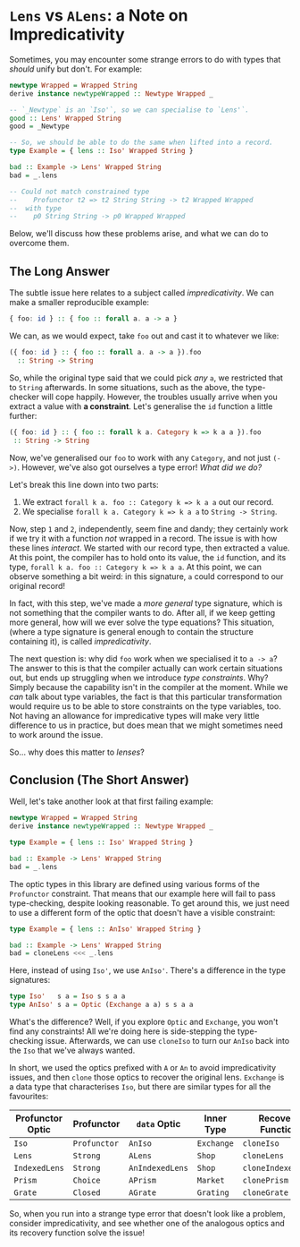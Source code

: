 # `Lens` vs `ALens`: a Note on Impredicativity

Sometimes, you may encounter some strange errors to do with types that
_should_ unify but don't. For example:

```purescript
newtype Wrapped = Wrapped String
derive instance newtypeWrapped :: Newtype Wrapped _

-- `_Newtype` is an `Iso'`, so we can specialise to `Lens'`.
good :: Lens' Wrapped String
good = _Newtype

-- So, we should be able to do the same when lifted into a record.
type Example = { lens :: Iso' Wrapped String }

bad :: Example -> Lens' Wrapped String
bad = _.lens

-- Could not match constrained type
--    Profunctor t2 => t2 String String -> t2 Wrapped Wrapped
--  with type
--    p0 String String -> p0 Wrapped Wrapped
```

Below, we'll discuss how these problems arise, and what we can do to overcome
them.

## The Long Answer

The subtle issue here relates to a subject called *impredicativity*. We can make
a smaller reproducible example:

```purescript
{ foo: id } :: { foo :: forall a. a -> a }
```

We can, as we would expect, take `foo` out and cast it to whatever we like:

```purescript
({ foo: id } :: { foo :: forall a. a -> a }).foo
  :: String -> String
```

So, while the original type said that we could pick _any_ `a`, we restricted that
to `String` afterwards. In some situations, such as the above, the type-checker
will cope happily. However, the troubles usually arrive when you extract a value
with **a constraint**. Let's generalise the `id` function a little further:

```purescript
({ foo: id } :: { foo :: forall k a. Category k => k a a }).foo
 :: String -> String
```

Now, we've generalised our `foo` to work with any `Category`, and not just
`(->)`. However, we've also got ourselves a type error! _What did we do?_

Let's break this line down into two parts:

1. We extract `forall k a. foo :: Category k => k a a` out our record.
2. We specialise `forall k a. Category k => k a a` to `String -> String`.

Now, step `1` and `2`, independently, seem fine and dandy; they certainly work
if we try it with a function _not_ wrapped in a record. The issue is with how
these lines *interact*. We started with our record type, then extracted a value.
At this point, the compiler has to hold onto its value, the `id` function, and
its type, `forall k a. foo :: Category k => k a a`. At this point, we can
observe something a bit weird: in this signature, `a` could correspond to our
original record!

In fact, with this step, we've made a *more general* type signature, which is
not something that the compiler wants to do. After all, if we keep getting more
general, how will we ever solve the type equations? This situation, (where a
type signature is general enough to contain the structure containing it), is
called *impredicativity*.

The next question is: why did `foo` work when we specialised it to `a -> a`? The
answer to this is that the compiler actually can work certain situations out,
but ends up struggling when we introduce *type constraints*. Why? Simply because
the capability isn't in the compiler at the moment. While we _can_ talk about type
variables, the fact is that this particular transformation would require us to be
able to store constraints on the type variables, too. Not having an allowance for
impredicative types will make very little difference to us in practice, but does
mean that we might sometimes need to work around the issue.

So... why does this matter to _lenses_? 

## Conclusion (The Short Answer)

Well, let's take another look at that first failing example:

```purescript
newtype Wrapped = Wrapped String
derive instance newtypeWrapped :: Newtype Wrapped _

type Example = { lens :: Iso' Wrapped String }

bad :: Example -> Lens' Wrapped String
bad = _.lens
```

The optic types in this library are defined using various forms of the
`Profunctor` constraint. That means that our example here will fail to pass
type-checking, despite looking reasonable. To get around this, we just need to
use a different form of the optic that doesn't have a visible constraint:

```purescript
type Example = { lens :: AnIso' Wrapped String }

bad :: Example -> Lens' Wrapped String
bad = cloneLens <<< _.lens
```

Here, instead of using `Iso'`, we use `AnIso'`. There's a difference in the type
signatures:

```purescript
type Iso'   s a = Iso s s a a
type AnIso' s a = Optic (Exchange a a) s s a a
```

What's the difference? Well, if you explore `Optic` and `Exchange`, you won't
find any constraints! All we're doing here is side-stepping the type-checking
issue. Afterwards, we can use `cloneIso` to turn our `AnIso` back into the `Iso`
that we've always wanted.

In short, we used the optics prefixed with `A` or `An` to avoid impredicativity
issues, and then `clone` those optics to recover the original lens. `Exchange`
is a data type that characterises `Iso`, but there are similar types for all the
favourites:

| Profunctor Optic | Profunctor | `data` Optic | Inner Type | Recovery Function |
| -- | -- | -- | -- | -- |
| `Iso` | `Profunctor` | `AnIso` | `Exchange` | `cloneIso` |
| `Lens` | `Strong` | `ALens` | `Shop` | `cloneLens` |
| `IndexedLens` | `Strong` | `AnIndexedLens` | `Shop` | `cloneIndexedLens` |
| `Prism` | `Choice` | `APrism` | `Market` | `clonePrism` |
| `Grate` | `Closed` | `AGrate` | `Grating` | `cloneGrate` |

So, when you run into a strange type error that doesn't look like a problem,
consider impredicativity, and see whether one of the analogous optics and its
recovery function solve the issue!
